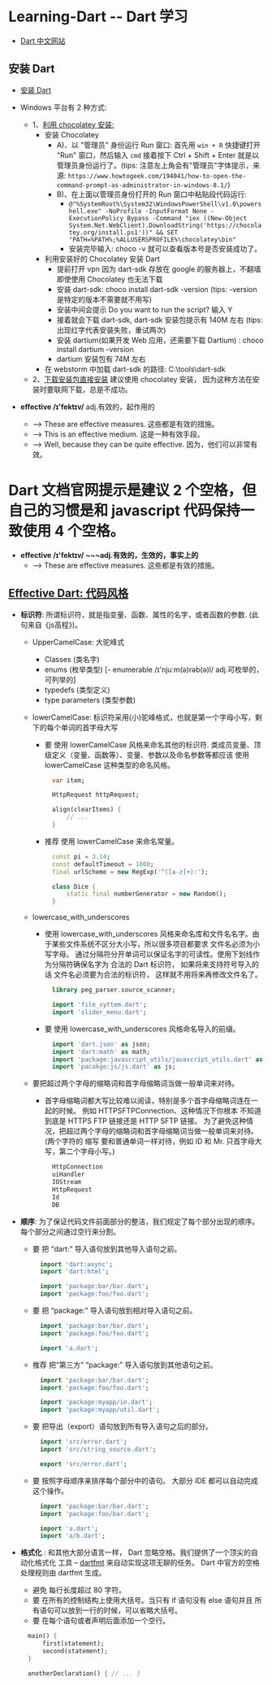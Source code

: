 # Learning-Dart  --  Dart 学习
- [Dart 中文网站](http://dart.goodev.org/)


## 安装 Dart
- [安装 Dart](http://dart.goodev.org/install)
- Windows 平台有 2 种方式:
    - 1、[利用 chocolatey 安装:](http://dart.goodev.org/install/windows#chocolatey)
        + 安装 Chocolatey
            - A)、以 "管理员" 身份运行 Run 窗口: 首先用 `win + R` 快捷键打开 "Run" 窗口，然后输入 `cmd` 接着按下
                        Ctrl + Shift + Enter 就是以管理员身份运行了。(tips: 注意左上角会有"管理员"字体提示，来源: `https://www.howtogeek.com/194041/how-to-open-the-command-prompt-as-administrator-in-windows-8.1/`)
            - B)、在上面以管理员身份打开的 Run 窗口中粘贴段代码运行:
                + `@"%SystemRoot%\System32\WindowsPowerShell\v1.0\powershell.exe" -NoProfile -InputFormat None -ExecutionPolicy Bypass -Command "iex ((New-Object System.Net.WebClient).DownloadString('https://chocolatey.org/install.ps1'))" && SET "PATH=%PATH%;%ALLUSERSPROFILE%\chocolatey\bin"`
                + 安装完毕输入: choco -v 就可以查看版本号是否安装成功了。
        + 利用安装好的 Chocolatey 安装 Dart
            - 提前打开 vpn 因为 dart-sdk 存放在 google 的服务器上，不翻墙即使使用 Chocolatey 也无法下载
            - 安装 dart-sdk: choco install dart-sdk -version<version> (tips: -version 是特定的版本不需要就不用写)
            - 安装中间会提示 Do you want to run the script? 输入 Y
            - 接着就会下载 dart-sdk, dart-sdk 安装包提示有 140M 左右 (tips: 出现红字代表安装失败，重试两次)
            - 安装 dartium(如果开发 Web 应用，还需要下载 Dartium) : choco install dartium -version<version>
            - dartium 安装包有 74M 左右
        + 在 webstorm 中加载 dart-sdk 的路径: C:\tools\dart-sdk
    - 2、[下载安装包直接安装](http://www.gekorm.com/dart-windows/) 建议使用 chocolatey 安装，
        因为这种方法在安装时要联网下载，总是不成功。




- **effective /ɪ'fektɪv/** adj.有效的，起作用的
    + --> These are effective measures. 这些都是有效的措施。
    + --> This is an effective medium. 这是一种有效手段。
    + --> Well, because they can be quite effective. 因为，他们可以非常有效。

# Dart 文档官网提示是建议 2 个空格，但自己的习惯是和 javascript 代码保持一致使用 4 个空格。
- **effective /ɪ'fektɪv/ ~~~adj.有效的，生效的，事实上的**
    + --> These are effective measures. 这些都是有效的措施。
## [Effective Dart: 代码风格](http://dart.goodev.org/guides/language/effective-dart/style#uppercamelcase-)
- **标识符**: 所谓标识符，就是指变量、函数、属性的名字，或者函数的参数. (此句来自《js高程》)。
    + UpperCamelCase: 大驼峰式
        - Classes           (类名字)
        - enums             (枚举类型) [- enumerable /ɪ'njuːm(ə)rəb(ə)l/ adj.可枚举的，可列举的]
        - typedefs          (类型定义)
        - type parameters   (类型参数)

    + lowerCamelCase: 标识符采用(小)驼峰格式，也就是第一个字母小写，剩下的每个单词的首字母大写
        - 要 使用 lowerCamelCase 风格来命名其他的标识符.
          类成员变量、顶级定义（变量、函数等）、变量、参数以及命名参数等都应该 使用 
          lowerCamelCase 这种类型的命名风格。
          ```dart
            var item;

            HttpRequest httpRequest;

            align(clearItems) {
                // ...
            }
          ```
        - 推荐 使用 lowerCamelCase 来命名常量。
          ```dart
            const pi = 3.14;
            const defaultTimeout = 1000;
            final urlScheme = new RegExp('^([a-z]+):');

            class Dice {
                static final numberGenerator = new Random();
            }
          ```

    + lowercase_with_underscores
        - 使用 lowercase_with_underscores 风格来命名库和文件名名字。由于某些文件系统不区分大小写，所以很多项目都要求
          文件名必须为小写字母。 通过分隔符分开单词可以保证名字的可读性。使用下划线作为分隔符确保名字为 合法的 Dart 标识符，
          如果将来支持符号导入的话 文件名必须要为合法的标识符， 这样就不用将来再修改文件名了。
          ```dart
            library peg_parser.source_scanner;

            import 'file_syttem.dart';
            import 'slider_menu.dart';
          ```
        - 要 使用 lowercase_with_underscores 风格命名导入的前缀。
          ```dart
            import 'dart.json' as json;
            import 'dart:math' as math;
            import 'package:javascript_utils/javascript_utils.dart' as js_utils;
            import 'pacakge:js/js.dart' as js;
          ```
    + 要把超过两个字母的缩略词和首字母缩略词当做一般单词来对待。
        - 首字母缩略词都大写比较难以阅读，特别是多个首字母缩略词连在一起的时候。 例如 HTTPSFTPConnection、这种情况下你根本
          不知道到底是 HTTPS FTP 链接还是 HTTP SFTP 链接。
          为了避免这种情况，把超过两个字母的缩略词和首字母缩略词当做一般单词来对待。 (两个字符的 缩写 要和普通单词一样对待，例如
           ID 和 Mr. 只首字母大写，第二个字母小写。)
          ```dart in html
            HttpConnection
            uiHandler
            IOStream
            HttpRequest
            Id
            DB
          ```
- **顺序**: 为了保证代码文件前面部分的整洁，我们规定了每个部分出现的顺序。 每个部分之间通过空行来分割。
    - 要 把 “dart:” 导入语句放到其他导入语句之前。
      ```dart
        import 'dart:async';
        import 'dart:html';

        import 'package:bar/bar.dart';
        import 'package:foo/foo.dart';
      ```

    - 要 把 “package:” 导入语句放到相对导入语句之前。
      ```dart
        import 'package:bar/bar.dart';
        import 'package:foo/foo.dart';

        import 'a.dart';
      ```

    - 推荐 把”第三方” “package:” 导入语句放到其他语句之前。
      ```dart
        import 'package:bar/bar.dart';
        import 'package:foo/foo.dart';

        import 'package:myapp/io.dart';
        import 'package:myapp/util.dart';
      ```

    - 要 把导出（export）语句放到所有导入语句之后的部分。
      ```dart
        import 'src/error.dart';
        import 'src/string_source.dart';

        export 'src/error.dart';
      ```
    - 要 按照字母顺序来排序每个部分中的语句。 大部分 IDE 都可以自动完成这个操作。
       ```dart
         import 'package:bar/bar.dart';
         import 'package:foo/bar.dart';

         import 'a.dart';
         import 'a/b.dart';
       ```

- **格式化** : 和其他大部分语言一样， Dart 忽略空格。我们提供了一个顶尖的自动化格式化 工具 –
    [dartfmt](https://github.com/dart-lang/dart_style) 来自动实现这项无聊的任务。 Dart 中官方的空格
    处理规则由 dartfmt 生成。
    + 避免 每行长度超过 80 字符。
    + 要 在所有的控制结构上使用大括号。当只有 if 语句没有 else 语句并且 所有语句可以放到一行的时候，可以省略大括号。
    + 要 在每个语句或者声明后面添加一个空行。
    ```dart
      main() {
          first(statement);
          second(statement);
      }

      anotherDeclaration() { // ... }
    ```

